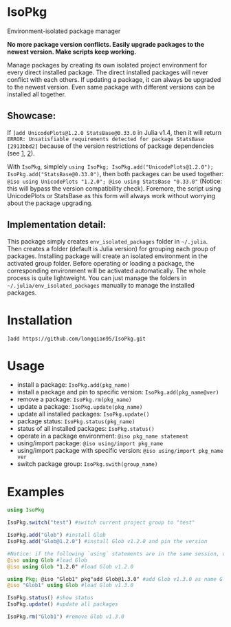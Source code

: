 # IsoPkg

Environment-isolated package manager

**No more package version conflicts. Easily upgrade packages to the newest version. Make scripts keep working.**

Manage packages by creating its own isolated project environment for every direct installed package. The direct installed packages will never conflict with each others. If updating a package, it can always be upgraded to the newest version. Even same package with different versions can be installed all together.

## Showcase:

If `]add UnicodePlots@1.2.0 StatsBase@0.33.0` in Julia v1.4, then it will return `ERROR: Unsatisfiable requirements detected for package StatsBase [2913bbd2]` because of the version restrictions of package dependencies (see [1], [2]).

With `IsoPkg`, simplely `using IsoPkg; IsoPkg.add("UnicodePlots@1.2.0"); IsoPkg.add("StatsBase@0.33.0")`, then both packages can be used together: `@iso using UnicodePlots "1.2.0"; @iso using StatsBase "0.33.0"` (Notice: this will bypass the version compatibility check). Foremore, the script using UnicodePlots or StatsBase as this form will always work without worrying about the package upgrading.

## Implementation detail:

This package simply creates `env_isolated_packages` folder in `~/.julia`. Then creates a folder (default is Julia version) for grouping each group of packages. Installing package will create an isolated environment in the activated group folder. Before operating or loading a package, the corresponding environment will be activated automatically. The whole process is quite lightweight. You can just manage the folders in `~/.julia/env_isolated_packages` manually to manage the installed packages.

<!-- reference -->
[1]: https://www.juliabloggers.com/understanding-package-version-restrictions-in-julia/
[2]: https://www.juliabloggers.com/my-practices-for-managing-project-dependencies-in-julia/

# Installation

`]add https://github.com/longqian95/IsoPkg.git`

# Usage

- install a package: `IsoPkg.add(pkg_name)`
- install a package and pin to specific version: `IsoPkg.add(pkg_name@ver)`
- remove a package: `IsoPkg.rm(pkg_name)`
- update a package: `IsoPkg.update(pkg_name)`
- update all installed packages: `IsoPkg.update()`
- package status: `IsoPkg.status(pkg_name)`
- status of all installed packages: `IsoPkg.status()`
- operate in a package environment: `@iso pkg_name statement`
- using/import package: `@iso using/import pkg_name`
- using/import package with specific version: `@iso using/import pkg_name ver`
- switch package group: `IsoPkg.swith(group_name)`

# Examples

```julia
using IsoPkg

IsoPkg.switch("test") #switch current project group to "test"

IsoPkg.add("Glob") #install Glob
IsoPkg.add("Glob@1.2.0") #install Glob v1.2.0 and pin the version

#Notice: if the following `using` statements are in the same session, only the first one do the real loading
@iso using Glob #load Glob
@iso using Glob "1.2.0" #load Glob v1.2.0

using Pkg; @iso "Glob1" pkg"add Glob@1.3.0" #add Glob v1.3.0 as name Glob1
@iso "Glob1" using Glob #load Glob v1.3.0

IsoPkg.status() #show status
IsoPkg.update() #update all packages

IsoPkg.rm("Glob1") #remove Glob v1.3.0
```
